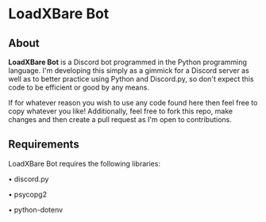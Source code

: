 # LoadXBare Bot
## About
**LoadXBare Bot** is a Discord bot programmed in the Python programming language. I'm developing this simply as a gimmick for a Discord server as well as to better practice using Python and Discord.py, so don't expect this code to be efficient or good by any means.

If for whatever reason you wish to use any code found here then feel free to copy whatever you like!
Additionally, feel free to fork this repo, make changes and then create a pull request as I'm open to contributions.

## Requirements
LoadXBare Bot requires the following libraries:

• discord.py

• psycopg2

• python-dotenv
